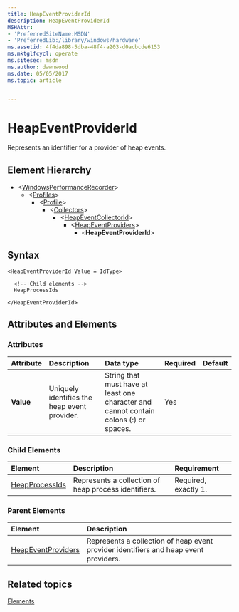 ```yaml
---
title: HeapEventProviderId
description: HeapEventProviderId
MSHAttr:
- 'PreferredSiteName:MSDN'
- 'PreferredLib:/library/windows/hardware'
ms.assetid: 4f4da898-5dba-48f4-a203-d0acbcde6153
ms.mktglfcycl: operate
ms.sitesec: msdn
ms.author: dawnwood
ms.date: 05/05/2017
ms.topic: article


---
```



# HeapEventProviderId

Represents an identifier for a provider of heap events.


## Element Hierarchy

* \<[WindowsPerformanceRecorder](windowsperformancerecorder.md)\>
  * \<[Profiles](profiles.md)\>
    * \<[Profile](profile-wpr.md)\>
      * \<[Collectors](collectors.md)\>
        * \<[HeapEventCollectorId](heapeventcollectorid.md)\>
          * \<[HeapEventProviders](heapeventproviders.md)\>
            * \<**HeapEventProviderId**\>


## Syntax

```
<HeapEventProviderId Value = IdType>

  <!-- Child elements -->
  HeapProcessIds

</HeapEventProviderId>
```


## Attributes and Elements


### Attributes

| Attribute | Description                                  | Data type                                                                             | Required | Default |
| :-------- | :------------------------------------------- | :------------------------------------------------------------------------------------ | :------- | :------ |
| **Value** | Uniquely identifies the heap event provider. | String that must have at least one character and cannot contain colons (:) or spaces. | Yes      |         |


### Child Elements

| Element                             | Description                                          | Requirement          |
| :---------------------------------- | :--------------------------------------------------- | :------------------- |
| [HeapProcessIds](heapprocessids.md) | Represents a collection of heap process identifiers. | Required, exactly 1. |


### Parent Elements

| Element                                     | Description                                                                          |
| :------------------------------------------ | :----------------------------------------------------------------------------------- |
| [HeapEventProviders](heapeventproviders.md) | Represents a collection of heap event provider identifiers and heap event providers. |


## Related topics

[Elements](elements.md)

